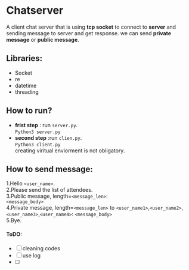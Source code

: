 # Chatserver
A client chat server that is using **tcp socket**  to  connect  to __server__ and sending message to server and get response.
we can send __private message__  or __public message__. 
## Libraries:
- Socket
- re
- datetime
- threading

## How to run?
- **frist step** : run `server.py`.<br>
      ```Python3 server.py```
- **second step** :run `clien.py`.<br>
      ```Python3 client.py```<br>
creating viritual enviorment is not obligatory.

## How to send message:
1.Hello `<user_name>`.<br>
2.Please send the list of attendees. <br>
3.Public message, length=`<message_len>`:<br>
`<message_body>` <br>
4.Private message, length=`<message_len>` to `<user_name1>`,`<user_name2>`,`<user_name3>`,`<user_name4>`:
`<message_body>`<br>
5.Bye.

#### ToDO:
- [ ] cleaning codes
- [ ] use log
- [ ]   
